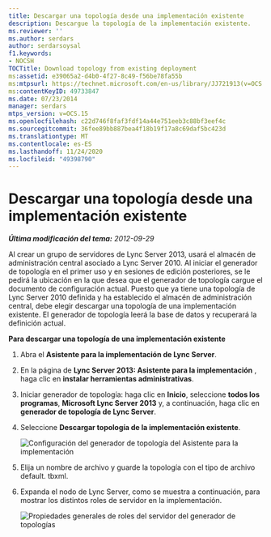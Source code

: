 ```yaml
---
title: Descargar una topología desde una implementación existente
description: Descargue la topología de la implementación existente.
ms.reviewer: ''
ms.author: serdars
author: serdarsoysal
f1.keywords:
- NOCSH
TOCTitle: Download topology from existing deployment
ms:assetid: e39065a2-d4b0-4f27-8c49-f56be78fa55b
ms:mtpsurl: https://technet.microsoft.com/en-us/library/JJ721913(v=OCS.15)
ms:contentKeyID: 49733847
ms.date: 07/23/2014
manager: serdars
mtps_version: v=OCS.15
ms.openlocfilehash: c22d746f8faf3fdf14a44e751eeb3c88bf3eef4c
ms.sourcegitcommit: 36fee89bb887bea4f18b19f17a8c69daf5bc423d
ms.translationtype: MT
ms.contentlocale: es-ES
ms.lasthandoff: 11/24/2020
ms.locfileid: "49398790"
---
```

# <a name="download-topology-from-existing-deployment"></a>Descargar una topología desde una implementación existente

<div data-xmlns="http://www.w3.org/1999/xhtml">

<div class="topic" data-xmlns="http://www.w3.org/1999/xhtml" data-msxsl="urn:schemas-microsoft-com:xslt" data-cs="https://msdn.microsoft.com/">

<div data-asp="https://msdn2.microsoft.com/asp">



</div>

<div id="mainSection">

<div id="mainBody">

<span> </span>

_**Última modificación del tema:** 2012-09-29_

Al crear un grupo de servidores de Lync Server 2013, usará el almacén de administración central asociado a Lync Server 2010. Al iniciar el generador de topología en el primer uso y en sesiones de edición posteriores, se le pedirá la ubicación en la que desea que el generador de topología cargue el documento de configuración actual. Puesto que ya tiene una topología de Lync Server 2010 definida y ha establecido el almacén de administración central, debe elegir descargar una topología de una implementación existente. El generador de topología leerá la base de datos y recuperará la definición actual.

**Para descargar una topología de una implementación existente**

1.  Abra el **Asistente para la implementación de Lync Server**.

2.  En la página de **Lync Server 2013: Asistente para la implementación** , haga clic en **instalar herramientas administrativas**.

3.  Iniciar generador de topología: haga clic en **Inicio**, seleccione **todos los programas**, **Microsoft Lync Server 2013** y, a continuación, haga clic en **generador de topología de Lync Server**.

4.  Seleccione **Descargar topología de la implementación existente**.
    
    ![Configuración del generador de topología del Asistente para la implementación](images/JJ721913.d5b39fd9-3c13-422e-a06c-25d2568fe781(OCS.15).jpg "Configuración del generador de topología del Asistente para la implementación")

5.  Elija un nombre de archivo y guarde la topología con el tipo de archivo default. tbxml.

6.  Expanda el nodo de Lync Server, como se muestra a continuación, para mostrar los distintos roles de servidor en la implementación.
    
    ![Propiedades generales de roles del servidor del generador de topologías](images/JJ721913.af99ead3-676b-47fd-8369-5a5f9717383f(OCS.15).jpg "Propiedades generales de roles del servidor del generador de topologías")

</div>

<span> </span>

</div>

</div>

</div>

